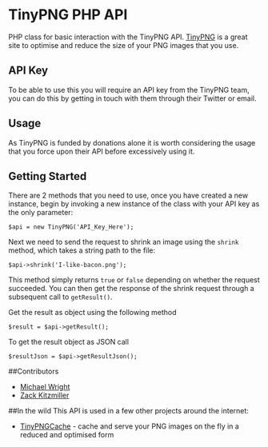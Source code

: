 TinyPNG PHP API
===============

PHP class for basic interaction with the TinyPNG API. [TinyPNG](http://tinypng.org) is a great site to optimise and reduce the size of your PNG images that you use.

## API Key
To be able to use this you will require an API key from the TinyPNG team, you can do this by getting in touch with them through their Twitter or email.

## Usage
As TinyPNG is funded by donations alone it is worth considering the usage that you force upon their API before excessively using it.

## Getting Started

There are 2 methods that you need to use, once you have created a new instance, begin by invoking a new instance of the class with your API key as the only parameter:

    $api = new TinyPNG('API_Key_Here');

Next we need to send the request to shrink an image using the `shrink` method, which takes a string path to the file:

    $api->shrink('I-like-bacon.png');

This method simply returns `true` or `false` depending on whether the request succeeded. You can then get the response of the shrink request through a subsequent call to `getResult()`.

Get the result as object using the following method

    $result = $api->getResult();

To get the result object as JSON call

    $resultJson = $api->getResultJson();

##Contributors

- [Michael Wright](http://twitter.com/michaelw90)
- [Zack Kitzmiller](http://github.com/zackkitzmiller)

##In the wild
This API is used in a few other projects around the internet:

- [TinyPNGCache](http://github.com/michaelw90/TinyPNGCache) - cache and serve your PNG images on the fly in a reduced and optimised form 